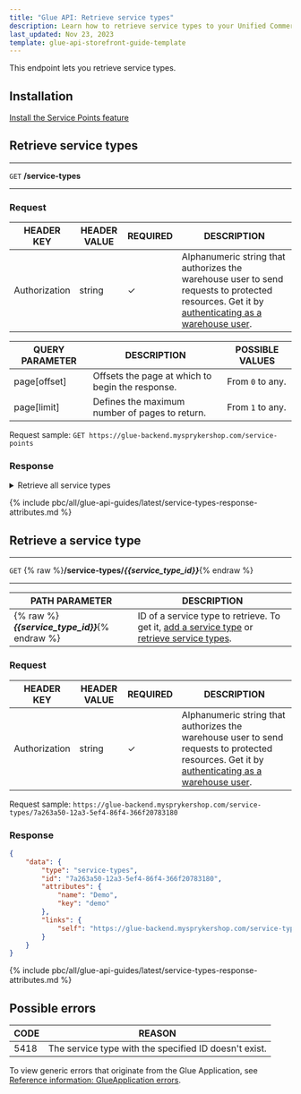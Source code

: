 ```yaml
---
title: "Glue API: Retrieve service types"
description: Learn how to retrieve service types to your Unified Commerce shop using Spryker Glue API
last_updated: Nov 23, 2023
template: glue-api-storefront-guide-template
---
```


This endpoint lets you retrieve service types.

## Installation

[Install the Service Points feature](/docs/pbc/all/service-point-management/latest/unified-commerce/install-features/install-the-service-points-feature.html)

## Retrieve service types

***
`GET` **/service-types**
***

### Request

| HEADER KEY | HEADER VALUE | REQUIRED | DESCRIPTION |
|-|-|-|-|
| Authorization | string | &check; | Alphanumeric string that authorizes the warehouse user to send requests to protected resources. Get it by [authenticating as a warehouse user](/docs/pbc/all/warehouse-management-system/latest/unified-commerce/manage-using-glue-api/glue-api-authenticate-as-a-warehouse-user.html). |

| QUERY PARAMETER | DESCRIPTION | POSSIBLE VALUES |
|-|-|-|
|  page[offset] | Offsets the page at which to begin the response. | From `0` to any. |
|  page[limit] | Defines the maximum number of pages to return. | From `1` to any. |

Request sample: `GET https://glue-backend.mysprykershop.com/service-points`


### Response


<details>
  <summary>Retrieve all service types</summary>

```json
{
    "data": [
        {
            "type": "service-types",
            "id": "2370ad95-4e9f-5ac3-913e-300c5805b181",
            "attributes": {
                "name": "Pickup",
                "key": "pickup"
            },
            "links": {
                "self": "https://glue-backend.mysprykershop.com/service-types/2370ad95-4e9f-5ac3-913e-300c5805b181"
            }
        },
        {
            "type": "service-types",
            "id": "7a263a50-12a3-5ef4-86f4-366f20783180",
            "attributes": {
                "name": "Demo",
                "key": "demo"
            },
            "links": {
                "self": "https://glue-backend.mysprykershop.com/service-types/7a263a50-12a3-5ef4-86f4-366f20783180"
            }
        }
    ],
    "links": {
        "self": "https://glue-backend.mysprykershop.com/service-types"
    }
}
```



</details>


{% include pbc/all/glue-api-guides/latest/service-types-response-attributes.md %} <!-- To edit, see /_includes/pbc/all/glue-api-guides/202311.0/service-types-response-attributes.md -->



## Retrieve a service type

***
`GET` {% raw %}**/service-types/*{{service_type_id}}***{% endraw %}
***

| PATH PARAMETER | DESCRIPTION |
| --- | --- |
| {% raw %}***{{service_type_id}}***{% endraw %} | ID of a service type to retrieve. To get it, [add a service type](/docs/pbc/all/service-point-management/202311.0/unified-commerce/manage-using-glue-api/manage-service-types/glue-api-add-service-types.html) or [retrieve service types](#retrieve-service-types). |


### Request

| HEADER KEY | HEADER VALUE | REQUIRED | DESCRIPTION |
|-|-|-|-|
| Authorization | string | &check; | Alphanumeric string that authorizes the warehouse user to send requests to protected resources. Get it by [authenticating as a warehouse user](/docs/pbc/all/warehouse-management-system/latest/unified-commerce/manage-using-glue-api/glue-api-authenticate-as-a-warehouse-user.html). |

Request sample: `https://glue-backend.mysprykershop.com/service-types/7a263a50-12a3-5ef4-86f4-366f20783180`

### Response

```json
{
    "data": {
        "type": "service-types",
        "id": "7a263a50-12a3-5ef4-86f4-366f20783180",
        "attributes": {
            "name": "Demo",
            "key": "demo"
        },
        "links": {
            "self": "https://glue-backend.mysprykershop.com/service-types/7a263a50-12a3-5ef4-86f4-366f20783180"
        }
    }
}
```


{% include pbc/all/glue-api-guides/latest/service-types-response-attributes.md %} <!-- To edit, see /_includes/pbc/all/glue-api-guides/202311.0/service-types-response-attributes.md -->


## Possible errors

| CODE  | REASON |
| --- | --- |
| 5418 | The service type with the specified ID doesn't exist. |

To view generic errors that originate from the Glue Application, see [Reference information: GlueApplication errors](/docs/dg/dev/glue-api/latest/rest-api/reference-information-glueapplication-errors.html).
